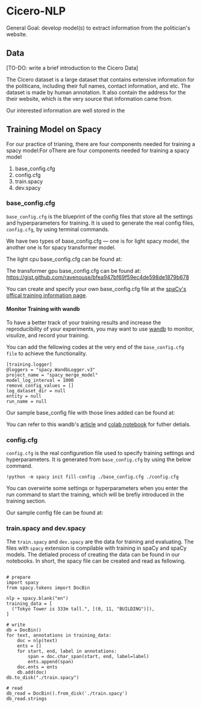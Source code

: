 # Cicero-NLP

General Goal: develop model(s) to extract information from the politician's website.

## Data

[TO-DO: write a brief introduction to the Cicero Data]

The Cicero dataset is a large dataset that contains extensive information for the politicans, including their full names, contact information, and etc. The dataset is made by human annotation. It also contain the address for the their website, which is the very source that information came from.

Our interested information are well stored in the

## Training Model on Spacy

For our practice of trianing, there are four components needed for training a spacy model:For oThere are four components needed for training a spacy model

1. base_config.cfg
2. config.cfg
3. train.spacy
4. dev.spacy

### base_config.cfg

`base_config.cfg` is the blueprint of the config files that store all the settings and hyperparameters for training. It is used to generate the real config files, `config.cfg`, by using terminal commands.

We have two types of base_config.cfg — one is for light spacy model, the another one is for spacy transformer model.

The light cpu base_config.cfg can be found at:

The transformer gpu base_config.cfg can be found at: https://gist.github.com/ravenouse/bfea947bf69f59ec4de598de1879b678

You can create and specify your own base_config.cfg file at the [spaCy&#39;s offical training information page](https://spacy.io/usage/training).

#### Monitor Training with wandb

To have a better track of your training results and increase the reproducibility of your experiments, you may want to use [wandb](https://wandb.ai/site) to monitor, visulize, and record your training.

You can add the fellowing codes at the very end of the `base_config.cfg file` to achieve the functionality.

```
[training.logger]
@loggers = "spacy.WandbLogger.v3"
project_name = "spacy_merge_model"
model_log_interval = 1000
remove_config_values = []
log_dataset_dir = null
entity = null
run_name = null
```

Our sample base_config file with those lines added can be found at:

You can refer to this wandb's [article](https://wandb.ai/wandb/wandb_spacy_integration/reports/Reproducible-spaCy-NLP-Experiments-with-Weights-Biases--Vmlldzo4NjM2MDk) and [colab notebook](https://colab.research.google.com/github/wandb/examples/blob/master/colabs/spacy/SpaCy_v3_and_W%26B.ipynb#scrollTo=QT5YtRqQN6aX) for futher detials.

### config.cfg

`config.cfg` is the real configuretion file used to specify training settings and hyperparameters. It is generated from `base_config.cfg` by using the below command.

```
!python -m spacy init fill-config ./base_config.cfg ./config.cfg
```

You can overwirte some settings or hyperparameters when you enter the run command to start the training, which will be brefiy introduced in the training section.

Our sample config file can be found at:

### train.spacy and dev.spacy

The `train.spacy` and `dev.spacy` are the data for training and evaluating. The files with `spacy` extension is compilable with training in spaCy and spaCy models. The detialed process of creating the data can be found in our notebooks. In short, the spacy file can be created and read as fellowing.

```

# prepare
import spacy
from spacy.tokens import DocBin

nlp = spacy.blank("en")
training_data = [
  ("Tokyo Tower is 333m tall.", [(0, 11, "BUILDING")]),
]

# write
db = DocBin()
for text, annotations in training_data:
    doc = nlp(text)
    ents = []
    for start, end, label in annotations:
        span = doc.char_span(start, end, label=label)
        ents.append(span)
    doc.ents = ents
    db.add(doc)
db.to_disk("./train.spacy")

# read
db_read = DocBin().from_disk('./train.spacy')
db_read.strings


```
